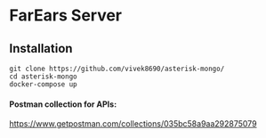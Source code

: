 # FarEars Server

## Installation

```
git clone https://github.com/vivek8690/asterisk-mongo/
cd asterisk-mongo
docker-compose up
```

#### Postman collection for APIs:

https://www.getpostman.com/collections/035bc58a9aa292875079
